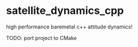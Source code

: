 # satellite_dynamics_cpp

high performance baremetal c++ attitude dynamics!

TODO: port project to CMake
